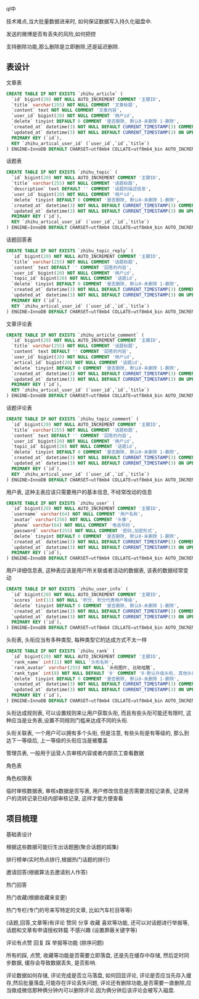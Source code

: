 ql中

技术难点,当大批量数据进来时, 如何保证数据写入持久化磁盘中.

发送的微博是否有丢失的风险,如何把控

支持删除功能,那么删除是立即删除,还是延迟删除.

## 表设计

文章表

```sql
CREATE TABLE IF NOT EXISTS `zhihu_article` (
  `id` bigint(20) NOT NULL AUTO_INCREMENT COMMENT '主键ID',
  `title` varchar(255) NOT NULL COMMENT '文章标题',
  `content` text NOT NULL COMMENT '文章内容',
  `user_id` bigint(20) NOT NULL COMMENT '用户id',
  `delete` tinyint DEFAULT 0 COMMENT '是否删除, 默认0-未删除 1-删除',
  `created_at` datetime(3) NOT NULL DEFAULT CURRENT_TIMESTAMP(3) COMMENT '记录创建时间',
  `updated_at` datetime(3) NOT NULL DEFAULT CURRENT_TIMESTAMP(3) ON UPDATE CURRENT_TIMESTAMP(3) COMMENT '更新时间',
  PRIMARY KEY (`id`),
  KEY `zhihu_artical_user_id` (`user_id`,`id`,`title`)
) ENGINE=InnoDB DEFAULT CHARSET=utf8mb4 COLLATE=utf8mb4_bin AUTO_INCREMENT=1 COMMENT='文章表';
```

话题表

```sql
CREATE TABLE IF NOT EXISTS `zhihu_topic` (
  `id` bigint(20) NOT NULL AUTO_INCREMENT COMMENT '主键ID',
  `title` varchar(255) NOT NULL COMMENT '话题标题',
  `description` text DEFAULT '' COMMENT '话题的描述信息',
  `user_id` bigint(20) NOT NULL COMMENT '用户id',
  `delete` tinyint DEFAULT 0 COMMENT '是否删除, 默认0-未删除 1-删除',
  `created_at` datetime(3) NOT NULL DEFAULT CURRENT_TIMESTAMP(3) COMMENT '记录创建时间',
  `updated_at` datetime(3) NOT NULL DEFAULT CURRENT_TIMESTAMP(3) ON UPDATE CURRENT_TIMESTAMP(3) COMMENT '更新时间',
  PRIMARY KEY (`id`),
  KEY `zhihu_artical_user_id` (`user_id`,`id`,`title`)
) ENGINE=InnoDB DEFAULT CHARSET=utf8mb4 COLLATE=utf8mb4_bin AUTO_INCREMENT=1 COMMENT='话题表';
```

话题回答表

```sql
CREATE TABLE IF NOT EXISTS `zhihu_topic_reply` (
  `id` bigint(20) NOT NULL AUTO_INCREMENT COMMENT '主键ID',
  `title` varchar(255) NOT NULL COMMENT '话题标题',
  `content` text DEFAULT '' COMMENT '回答的内容',
  `user_id` bigint(20) NOT NULL COMMENT '用户id',
  `topic_id` bigint(20) NOT NULL COMMENT '话题id',
  `delete` tinyint DEFAULT 0 COMMENT '是否删除, 默认0-未删除 1-删除',
  `created_at` datetime(3) NOT NULL DEFAULT CURRENT_TIMESTAMP(3) COMMENT '记录创建时间',
  `updated_at` datetime(3) NOT NULL DEFAULT CURRENT_TIMESTAMP(3) ON UPDATE CURRENT_TIMESTAMP(3) COMMENT '更新时间',
  PRIMARY KEY (`id`),
  KEY `zhihu_artical_user_id` (`user_id`,`id`,`title`)
) ENGINE=InnoDB DEFAULT CHARSET=utf8mb4 COLLATE=utf8mb4_bin AUTO_INCREMENT=1 COMMENT='话题回答表';
```

文章评论表

```sql
CREATE TABLE IF NOT EXISTS `zhihu_article_comment` (
  `id` bigint(20) NOT NULL AUTO_INCREMENT COMMENT '主键ID',
  `title` varchar(255) NOT NULL COMMENT '话题标题',
  `content` text DEFAULT '' COMMENT '回答的内容',
  `user_id` bigint(20) NOT NULL COMMENT '用户id',
  `artical_id` bigint(20) NOT NULL COMMENT '话题id',
  `delete` tinyint DEFAULT 0 COMMENT '是否删除, 默认0-未删除 1-删除',
  `created_at` datetime(3) NOT NULL DEFAULT CURRENT_TIMESTAMP(3) COMMENT '记录创建时间',
  `updated_at` datetime(3) NOT NULL DEFAULT CURRENT_TIMESTAMP(3) ON UPDATE CURRENT_TIMESTAMP(3) COMMENT '更新时间',
  PRIMARY KEY (`id`),
  KEY `zhihu_artical_user_id` (`user_id`,`id`,`title`)
) ENGINE=InnoDB DEFAULT CHARSET=utf8mb4 COLLATE=utf8mb4_bin AUTO_INCREMENT=1 COMMENT='文章评论表';
```

话题评论表

```sql
CREATE TABLE IF NOT EXISTS `zhihu_topic_comment` (
  `id` bigint(20) NOT NULL AUTO_INCREMENT COMMENT '主键ID',
  `title` varchar(255) NOT NULL COMMENT '话题标题',
  `content` text DEFAULT '' COMMENT '回答的内容',
  `user_id` bigint(20) NOT NULL COMMENT '用户id',
  `topic_id` bigint(20) NOT NULL COMMENT '话题id',
  `delete` tinyint DEFAULT 0 COMMENT '是否删除, 默认0-未删除 1-删除',
  `created_at` datetime(3) NOT NULL DEFAULT CURRENT_TIMESTAMP(3) COMMENT '记录创建时间',
  `updated_at` datetime(3) NOT NULL DEFAULT CURRENT_TIMESTAMP(3) ON UPDATE CURRENT_TIMESTAMP(3) COMMENT '更新时间',
  PRIMARY KEY (`id`),
  KEY `zhihu_artical_user_id` (`user_id`,`id`,`title`)
) ENGINE=InnoDB DEFAULT CHARSET=utf8mb4 COLLATE=utf8mb4_bin AUTO_INCREMENT=1 COMMENT='话题评论表';
```

用户表, 这种主表应该只需要用户的基本信息, 不经常改动的信息

```sql
CREATE TABLE IF NOT EXISTS `zhihu_user` (
  `id` bigint(20) NOT NULL AUTO_INCREMENT COMMENT '主键ID',
  `username` varchar(64) NOT NULL COMMENT '用户名称',
  `avatar` varchar(256) NOT NULL COMMENT '头像',
  `phone` varchar(64) NOT NULL COMMENT '电话号码',
  `password` varchar(255) NOT NULL COMMENT '密码,加密形式',
  `delete` tinyint DEFAULT 0 COMMENT '是否删除, 默认0-未删除 1-删除',
  `created_at` datetime(3) NOT NULL DEFAULT CURRENT_TIMESTAMP(3) COMMENT '记录创建时间',
  `updated_at` datetime(3) NOT NULL DEFAULT CURRENT_TIMESTAMP(3) ON UPDATE CURRENT_TIMESTAMP(3) COMMENT '更新时间',
  PRIMARY KEY (`id`),
) ENGINE=InnoDB DEFAULT CHARSET=utf8mb4 COLLATE=utf8mb4_bin AUTO_INCREMENT=1 COMMENT='话题评论表';
```

用户详细信息表, 这种表应该是用户所关联或者活动的数据表, 该表的数据经常变动

```sql
CREATE TABLE IF NOT EXISTS `zhihu_user_info` (
  `id` bigint(20) NOT NULL AUTO_INCREMENT COMMENT '主键ID',
  `scores` int(11) NOT NULL '积分, 积分代表用户等级',
  `delete` tinyint DEFAULT 0 COMMENT '是否删除, 默认0-未删除 1-删除',
  `created_at` datetime(3) NOT NULL DEFAULT CURRENT_TIMESTAMP(3) COMMENT '记录创建时间',
  `updated_at` datetime(3) NOT NULL DEFAULT CURRENT_TIMESTAMP(3) ON UPDATE CURRENT_TIMESTAMP(3) COMMENT '更新时间',
  PRIMARY KEY (`id`),
) ENGINE=InnoDB DEFAULT CHARSET=utf8mb4 COLLATE=utf8mb4_bin AUTO_INCREMENT=1 COMMENT='话题评论表';
```

头衔表, 头衔应当有多种类型, 每种类型它的达成方式不太一样

```sql
CREATE TABLE IF NOT EXISTS `zhihu_rank` (
  `id` bigint(20) NOT NULL AUTO_INCREMENT COMMENT '主键ID',
  `rank_name` int(11) NOT NULL '头衔名称',
  `rank_avatar` varchar(255) NOT NULL `头衔图片, 比较炫酷`,
  `rank_type` int(8) NOT NULL DEFAULT '0' COMMENT '0-默认升级头衔, 其他头衔根据业务需求来,待定',
  `delete` tinyint DEFAULT 0 COMMENT '是否删除, 默认0-未删除 1-删除',
  `created_at` datetime(3) NOT NULL DEFAULT CURRENT_TIMESTAMP(3) COMMENT '记录创建时间',
  `updated_at` datetime(3) NOT NULL DEFAULT CURRENT_TIMESTAMP(3) ON UPDATE CURRENT_TIMESTAMP(3) COMMENT '更新时间',
  PRIMARY KEY (`id`),
) ENGINE=InnoDB DEFAULT CHARSET=utf8mb4 COLLATE=utf8mb4_bin AUTO_INCREMENT=1 COMMENT='话题评论表';
```

头衔达成规则表, 可以设置规则来让用户获取头衔, 而且有些头衔可能还有限时, 这种应当是业务表,设置不同规则门槛来达成不同的头衔.

头衔关联表, 一个用户可以拥有多个头衔, 但是注意, 有些头衔是有等级的, 那么到达下一等级后, 上一等级的头衔应当是被覆盖

管理员表, 一般用于运营人员审核内容或者内部员工查看数据

角色表

角色权限表

临时审核数据表, 审核s数据是否写表, 用户修改信息是否需要流程记录表, 记录用户的流转记录已经内部审核记录, 这样才能方便查看

## 项目梳理

基础表设计

根据这些数据可能衍生出话题圈(聚合话题的超集)

排行榜单(实时热点排行,根据热门话题的排行)

邀请回答(根据算法去邀请别人作答)

热门回答

热门收藏(根据收藏来变更)

热门专栏(专门的号来写特定的文章, 比如汽车栏目等等)

(话题,回答,文章等)有评论 赞同 分享 收藏 喜欢等功能, 还可以对话题进行举报等, 话题和文章有申请授权转载 不感兴趣 (设置屏蔽关键字等)

评论有点赞 回复 踩 举报等功能 (排序问题)

所有的踩, 点赞, 收藏等功能是否需要立即落盘, 还是先在缓存中存储, 然后定时同步数据, 缓存会导致数据丢失, 是否影响.

评论数据如何存储, 评论完成是否立马落盘, 如何回显评论, 评论是否应当先存入缓存,然后批量落盘,可能存在评论丢失问题, 评论还有删除功能,是否需要一直删除,应当做成微信那种俩分钟内可以删除评论.因为俩分钟后该评论会被写入磁盘.
